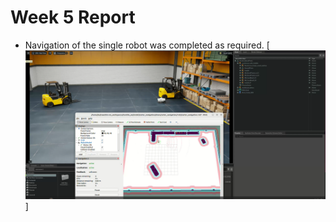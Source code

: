 # Week 5 Report


* Navigation of the single robot was completed as required.
[![Image](single_robot_navigation.png)]